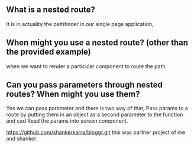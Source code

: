 ## What is a nested route?
It is in actuality the pathfinder in our single page application,

## When might you use a nested route? (other than the provided example)
when we want to render a particular component to route the path.

## Can you pass parameters through nested routes? When might you use them?
Yes we can pass parameter and there is two way of that, Pass params to a route by putting them in an object as a second parameter to the function and cad Read the params into screen component.




 https://github.com/shankerkarra/bloggr.git
 this was partner project of me and shanker